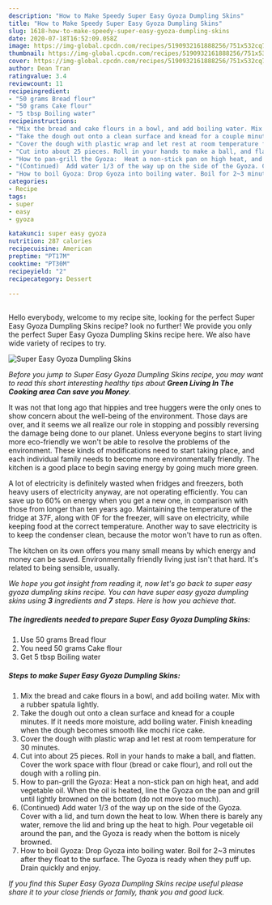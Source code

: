 ```yaml
---
description: "How to Make Speedy Super Easy Gyoza Dumpling Skins"
title: "How to Make Speedy Super Easy Gyoza Dumpling Skins"
slug: 1618-how-to-make-speedy-super-easy-gyoza-dumpling-skins
date: 2020-07-18T16:52:09.058Z
image: https://img-global.cpcdn.com/recipes/5190932161888256/751x532cq70/super-easy-gyoza-dumpling-skins-recipe-main-photo.jpg
thumbnail: https://img-global.cpcdn.com/recipes/5190932161888256/751x532cq70/super-easy-gyoza-dumpling-skins-recipe-main-photo.jpg
cover: https://img-global.cpcdn.com/recipes/5190932161888256/751x532cq70/super-easy-gyoza-dumpling-skins-recipe-main-photo.jpg
author: Dean Tran
ratingvalue: 3.4
reviewcount: 11
recipeingredient:
- "50 grams Bread flour"
- "50 grams Cake flour"
- "5 tbsp Boiling water"
recipeinstructions:
- "Mix the bread and cake flours in a bowl, and add boiling water. Mix with a rubber spatula lightly."
- "Take the dough out onto a clean surface and knead for a couple minutes. If it needs more moisture, add boiling water. Finish kneading when the dough becomes smooth like mochi rice cake."
- "Cover the dough with plastic wrap and let rest at room temperature for 30 minutes."
- "Cut into about 25 pieces. Roll in your hands to make a ball, and flatten. Cover the work space with flour (bread or cake flour), and roll out the dough with a rolling pin."
- "How to pan-grill the Gyoza:  Heat a non-stick pan on high heat, and add vegetable oil. When the oil is heated, line the Gyoza on the pan and grill until lightly browned on the bottom (do not move too much)."
- "(Continued)  Add water 1/3 of the way up on the side of the Gyoza. Cover with a lid, and turn down the heat to low. When there is barely any water, remove the lid and bring up the heat to high. Pour vegetable oil around the pan, and the Gyoza is ready when the bottom is nicely browned."
- "How to boil Gyoza: Drop Gyoza into boiling water. Boil for 2~3 minutes after they float to the surface. The Gyoza is ready when they puff up. Drain quickly and enjoy."
categories:
- Recipe
tags:
- super
- easy
- gyoza

katakunci: super easy gyoza 
nutrition: 287 calories
recipecuisine: American
preptime: "PT17M"
cooktime: "PT30M"
recipeyield: "2"
recipecategory: Dessert

---
```

<br>
Hello everybody, welcome to my recipe site, looking for the perfect Super Easy Gyoza Dumpling Skins recipe? look no further! We provide you only the perfect Super Easy Gyoza Dumpling Skins recipe here. We also have wide variety of recipes to try.
<br>


![Super Easy Gyoza Dumpling Skins](https://img-global.cpcdn.com/recipes/5190932161888256/751x532cq70/super-easy-gyoza-dumpling-skins-recipe-main-photo.jpg)

<i>Before you jump to Super Easy Gyoza Dumpling Skins recipe, you may want to read this short interesting healthy tips about 
<strong>Green Living In The Cooking area Can save you Money</strong>.</i>
</br>

It was not that long ago that hippies and tree huggers were the only ones to show concern about the well-being of the environment. Those days are over, and it seems we all realize our role in stopping and possibly reversing the damage being done to our planet. Unless everyone begins to start living more eco-friendly we won't be able to resolve the problems of the environment. These kinds of modifications need to start taking place, and each individual family needs to become more environmentally friendly. The kitchen is a good place to begin saving energy by going much more green.

A lot of electricity is definitely wasted when fridges and freezers, both heavy users of electricity anyway, are not operating efficiently. You can save up to 60% on energy when you get a new one, in comparison with those from longer than ten years ago. Maintaining the temperature of the fridge at 37F, along with 0F for the freezer, will save on electricity, while keeping food at the correct temperature. Another way to save electricity is to keep the condenser clean, because the motor won't have to run as often.

The kitchen on its own offers you many small means by which energy and money can be saved. Environmentally friendly living just isn't that hard. It's related to being sensible, usually.


<i>We hope you got insight from reading it, now let's go back to super easy gyoza dumpling skins recipe. You can have super easy gyoza dumpling skins using <strong>3</strong> ingredients and <strong>7</strong> steps. Here is how you achieve that.
</i>

##### The ingredients needed to prepare Super Easy Gyoza Dumpling Skins:

1. Use 50 grams Bread flour
1. You need 50 grams Cake flour
1. Get 5 tbsp Boiling water


##### Steps to make Super Easy Gyoza Dumpling Skins:

1. Mix the bread and cake flours in a bowl, and add boiling water. Mix with a rubber spatula lightly.
1. Take the dough out onto a clean surface and knead for a couple minutes. If it needs more moisture, add boiling water. Finish kneading when the dough becomes smooth like mochi rice cake.
1. Cover the dough with plastic wrap and let rest at room temperature for 30 minutes.
1. Cut into about 25 pieces. Roll in your hands to make a ball, and flatten. Cover the work space with flour (bread or cake flour), and roll out the dough with a rolling pin.
1. How to pan-grill the Gyoza:  Heat a non-stick pan on high heat, and add vegetable oil. When the oil is heated, line the Gyoza on the pan and grill until lightly browned on the bottom (do not move too much).
1. (Continued)  Add water 1/3 of the way up on the side of the Gyoza. Cover with a lid, and turn down the heat to low. When there is barely any water, remove the lid and bring up the heat to high. Pour vegetable oil around the pan, and the Gyoza is ready when the bottom is nicely browned.
1. How to boil Gyoza: Drop Gyoza into boiling water. Boil for 2~3 minutes after they float to the surface. The Gyoza is ready when they puff up. Drain quickly and enjoy.


<i>If you find this Super Easy Gyoza Dumpling Skins recipe useful please share it to your close friends or family, thank you and good luck.</i>
